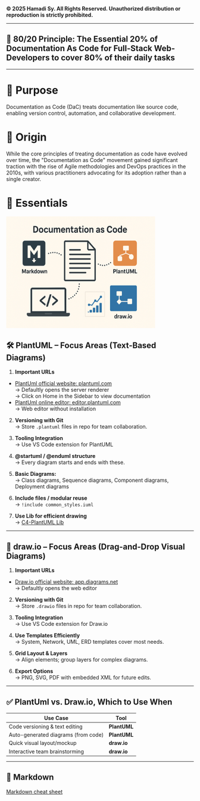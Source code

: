 **© 2025 Hamadi Sy. All Rights Reserved. Unauthorized distribution or reproduction is strictly prohibited.**

---

## 🚀 80/20 Principle: The Essential 20% of Documentation As Code for Full-Stack Web-Developers to cover 80% of their daily tasks

---

# 🎯 Purpose
Documentation as Code (DaC) treats documentation like source code, enabling version control, automation, and collaborative development.

# 🌱 Origin
While the core principles of treating documentation as code have evolved over time, the "Documentation as Code" movement gained significant traction with the rise of Agile methodologies and DevOps practices in the 2010s, with various practitioners advocating for its adoption rather than a single creator.

# 🧠 Essentials
<img src="../cheat-sheets/imgs/DaC.png" width="400" height="300" alt="DaC Workflow">

## 🛠️ **PlantUML – Focus Areas (Text-Based Diagrams)**

1. **Important URLs**
- [PlantUml official website: plantuml.com](https://www.plantuml.com/)  
   → Defaultly opens the server renderer  
   → Click on Home in the Sidebar to view documentation  
- [PlantUml online editor: editor.plantuml.com](https://editor.plantuml.com/)  
   → Web editor without installation

2. **Versioning with Git**  
   → Store `.plantuml` files in repo for team collaboration.

3. **Tooling Integration**  
   → Use VS Code extension for PlantUML

4. **@startuml / @enduml structure**  
   → Every diagram starts and ends with these.

5. **Basic Diagrams:**  
   → Class diagrams, Sequence diagrams, Component diagrams, Deployment diagrams

6. **Include files / modular reuse**  
   → `!include common_styles.iuml`

7. **Use Lib for efficient drawing**  
   →  [C4-PlantUML Lib](https://github.com/plantuml-stdlib/C4-PlantUML)

---

## 🎨 **draw\.io – Focus Areas (Drag-and-Drop Visual Diagrams)**

1. **Important URLs**
- [Draw.io official website: app.diagrams.net](https://app.diagrams.net/?lang=en)  
   → Defaultly opens the web editor

2. **Versioning with Git**  
   → Store `.drawio` files in repo for team collaboration.

3. **Tooling Integration**  
   → Use VS Code extension for Draw.io

4. **Use Templates Efficiently**  
   → System, Network, UML, ERD templates cover most needs.

5. **Grid Layout & Layers**  
   → Align elements; group layers for complex diagrams.

6. **Export Options**  
   → PNG, SVG, PDF with embedded XML for future edits.

---

## ✅ **PlantUml vs. Draw.io, Which to Use When**

| Use Case                            | Tool         |
| ----------------------------------- | ------------ |
| Code versioning & text editing      | **PlantUML** |
| Auto-generated diagrams (from code) | **PlantUML** |
| Quick visual layout/mockup          | **draw\.io** |
| Interactive team brainstorming      | **draw\.io** |

---

## 📝 Markdown
[Markdown cheat sheet](./cheat-sheet-markdown.md)